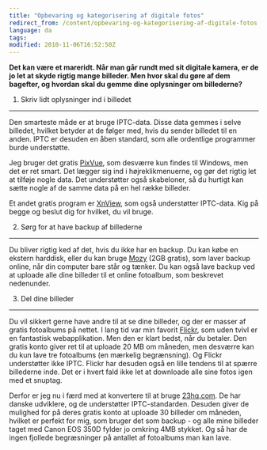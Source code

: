 ```yaml
---
title: "Opbevaring og kategorisering af digitale fotos"
redirect_from: /content/opbevaring-og-kategorisering-af-digitale-fotos
language: da
tags:
modified: 2010-11-06T16:52:50Z
---
```


**Det kan være et mareridt. Når man går rundt med sit digitale kamera, er de jo let at skyde rigtig mange billeder. Men hvor skal du gøre af dem bagefter, og hvordan skal du gemme dine oplysninger om billederne?**

1) Skriv lidt oplysninger ind i billedet
----------------------------------------

Den smarteste måde er at bruge IPTC-data. Disse data gemmes i selve billedet, hvilket betyder at de følger med, hvis du sender billedet til en anden. IPTC er desuden en åben standard, som alle ordentlige programmer burde understøtte.

Jeg bruger det gratis [PixVue](http://www.pixvue.com/), som desværre kun findes til Windows, men det er ret smart. Det lægger sig ind i højreklikmenuerne, og gør det rigtig let at tilføje nogle data. Det understøtter også skabeloner, så du hurtigt kan sætte nogle af de samme data på en hel række billeder.

Et andet gratis program er [XnView](http://www.xnview.com/), som også understøtter IPTC-data. Kig på begge og beslut dig for hvilket, du vil bruge.

2) Sørg for at have backup af billederne
----------------------------------------

Du bliver rigtig ked af det, hvis du ikke har en backup. Du kan købe en ekstern harddisk, eller du kan bruge [Mozy](https://mozy.com/?code=9MYJPF) (2GB gratis), som laver backup online, når din computer bare står og tænker. Du kan også lave backup ved at uploade alle dine billeder til et online fotoalbum, som beskrevet nedenunder.

3) Del dine billeder
--------------------

Du vil sikkert gerne have andre til at se dine billeder, og der er masser af gratis fotoalbums på nettet. I lang tid var min favorit [Flickr](http://www.flickr.com/), som uden tvivl er en fantastisk webapplikation. Men den er klart bedst, når du betaler. Den gratis konto giver ret til at uploade 20 MB om måneden, men desværre kan du kun lave tre fotoalbums (en mærkelig begrænsning). Og Flickr understøtter ikke IPTC. Flickr har desuden også en lille tendens til at spærre billederne inde. Det er i hvert fald ikke let at downloade alle sine fotos igen med et snuptag.

Derfor er jeg nu i færd med at konvertere til at bruge [23hq.com](http://www.23hq.com/). De har danske udviklere, og de understøtter IPTC-standarden. Desuden giver de mulighed for på deres gratis konto at uploade 30 billeder om måneden, hvilket er perfekt for mig, som bruger det som backup - og alle mine billeder taget med Canon EOS 350D fylder jo omkring 4MB stykket. Og så har de ingen fjollede begræsninger på antallet af fotoalbums man kan lave.

